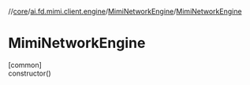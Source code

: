 //[core](../../../index.md)/[ai.fd.mimi.client.engine](../index.md)/[MimiNetworkEngine](index.md)/[MimiNetworkEngine](-mimi-network-engine.md)

# MimiNetworkEngine

[common]\
constructor()
